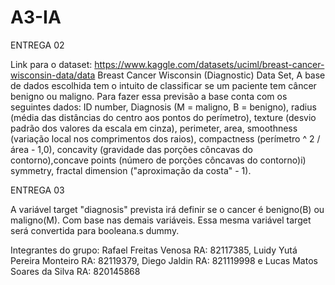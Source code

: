 # A3-IA

ENTREGA 02

Link para o dataset: https://www.kaggle.com/datasets/uciml/breast-cancer-wisconsin-data/data
Breast Cancer Wisconsin (Diagnostic) Data Set, A base de dados escolhida tem o intuito de classificar se um paciente tem câncer benigno ou maligno. Para fazer essa previsão a base conta com os seguintes dados:
 ID number, Diagnosis (M = maligno, B = benigno), radius (média das distâncias do centro aos pontos do perímetro), texture (desvio padrão dos valores da escala em cinza), perimeter, area, smoothness (variação local nos comprimentos dos raios), compactness (perímetro ^ 2 / área - 1,0), concavity (gravidade das porções côncavas do contorno),concave points (número de porções côncavas do contorno)i) symmetry, fractal dimension ("aproximação da costa" - 1).

ENTREGA 03

A variável target "diagnosis" prevista irá definir se o cancer é benigno(B) ou maligno(M). Com base nas demais variáveis.
Essa mesma variável target será convertida para booleana.s dummy.

Integrantes do grupo: Rafael Freitas Venosa RA: 82117385, Luidy Yutá Pereira Monteiro RA: 82119379, Diego Jaldin RA: 821119998 e Lucas Matos Soares da Silva RA: 820145868
